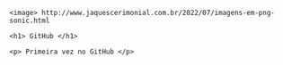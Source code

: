 <html>
  <body>

    <image> http://www.jaquescerimonial.com.br/2022/07/imagens-em-png-sonic.html
    
    <h1> GitHub </h1>

    <p> Primeira vez no GitHub </p>
    
  </body>
</html>
